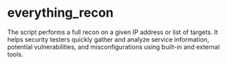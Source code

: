 # everything_recon
The script performs a full recon on a given IP address or list of targets. It helps security testers quickly gather and analyze service information, potential vulnerabilities, and misconfigurations using built-in and external tools.
